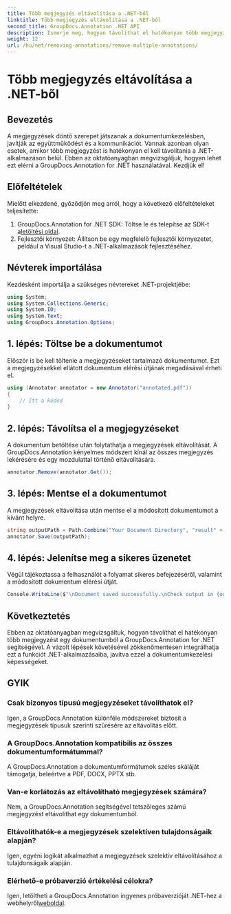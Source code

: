```yaml
---
title: Több megjegyzés eltávolítása a .NET-ből
linktitle: Több megjegyzés eltávolítása a .NET-ből
second_title: GroupDocs.Annotation .NET API
description: Ismerje meg, hogyan távolíthat el hatékonyan több megjegyzést a .NET-ben a GroupDocs.Annotation segítségével. Kövesse lépésenkénti oktatóanyagunkat az alkalmazásaiba való zökkenőmentes integráció érdekében.
weight: 12
url: /hu/net/removing-annotations/remove-multiple-annotations/
---
```


# Több megjegyzés eltávolítása a .NET-ből

## Bevezetés
A megjegyzések döntő szerepet játszanak a dokumentumkezelésben, javítják az együttműködést és a kommunikációt. Vannak azonban olyan esetek, amikor több megjegyzést is hatékonyan el kell távolítania a .NET-alkalmazáson belül. Ebben az oktatóanyagban megvizsgáljuk, hogyan lehet ezt elérni a GroupDocs.Annotation for .NET használatával. Kezdjük el!
## Előfeltételek
Mielőtt elkezdené, győződjön meg arról, hogy a következő előfeltételeket teljesítette:
1.  GroupDocs.Annotation for .NET SDK: Töltse le és telepítse az SDK-t a[letöltési oldal](https://releases.groupdocs.com/annotation/net/).
2. Fejlesztői környezet: Állítson be egy megfelelő fejlesztői környezetet, például a Visual Studio-t a .NET-alkalmazások fejlesztéséhez.

## Névterek importálása
Kezdésként importálja a szükséges névtereket .NET-projektjébe:
```csharp
using System;
using System.Collections.Generic;
using System.IO;
using System.Text;
using GroupDocs.Annotation.Options;
```
## 1. lépés: Töltse be a dokumentumot
Először is be kell töltenie a megjegyzéseket tartalmazó dokumentumot. Ezt a megjegyzésekkel ellátott dokumentum elérési útjának megadásával érheti el.
```csharp
using (Annotator annotator = new Annotator("annotated.pdf"))
{
    // Itt a kódod
}
```
## 2. lépés: Távolítsa el a megjegyzéseket
A dokumentum betöltése után folytathatja a megjegyzések eltávolítását. A GroupDocs.Annotation kényelmes módszert kínál az összes megjegyzés lekérésére és egy mozdulattal történő eltávolítására.
```csharp
annotator.Remove(annotator.Get());
```
## 3. lépés: Mentse el a dokumentumot
A megjegyzések eltávolítása után mentse el a módosított dokumentumot a kívánt helyre.
```csharp
string outputPath = Path.Combine("Your Document Directory", "result" + Path.GetExtension("input.pdf"));
annotator.Save(outputPath);
```
## 4. lépés: Jelenítse meg a sikeres üzenetet
Végül tájékoztassa a felhasználót a folyamat sikeres befejezéséről, valamint a módosított dokumentum elérési útját.
```csharp
Console.WriteLine($"\nDocument saved successfully.\nCheck output in {outputPath}.");
```

## Következtetés
Ebben az oktatóanyagban megvizsgáltuk, hogyan távolíthat el hatékonyan több megjegyzést egy dokumentumból a GroupDocs.Annotation for .NET segítségével. A vázolt lépések követésével zökkenőmentesen integrálhatja ezt a funkciót .NET-alkalmazásaiba, javítva ezzel a dokumentumkezelési képességeket.
## GYIK
### Csak bizonyos típusú megjegyzéseket távolíthatok el?
Igen, a GroupDocs.Annotation különféle módszereket biztosít a megjegyzések típusuk szerinti szűrésére az eltávolítás előtt.
### A GroupDocs.Annotation kompatibilis az összes dokumentumformátummal?
A GroupDocs.Annotation a dokumentumformátumok széles skáláját támogatja, beleértve a PDF, DOCX, PPTX stb.
### Van-e korlátozás az eltávolítható megjegyzések számára?
Nem, a GroupDocs.Annotation segítségével tetszőleges számú megjegyzést eltávolíthat egy dokumentumból.
### Eltávolíthatók-e a megjegyzések szelektíven tulajdonságaik alapján?
Igen, egyéni logikát alkalmazhat a megjegyzések szelektív eltávolításához a tulajdonságaik alapján.
### Elérhető-e próbaverzió értékelési célokra?
 Igen, letöltheti a GroupDocs.Annotation ingyenes próbaverzióját .NET-hez a webhelyről[weboldal](https://releases.groupdocs.com/annotation/net/).